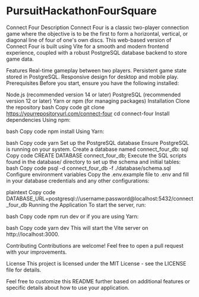 # PursuitHackathonFourSquare

Connect Four
Description
Connect Four is a classic two-player connection game where the objective is to be the first to form a horizontal, vertical, or diagonal line of four of one's own discs. This web-based version of Connect Four is built using Vite for a smooth and modern frontend experience, coupled with a robust PostgreSQL database backend to store game data.

Features
Real-time gameplay between two players.
Persistent game state stored in PostgreSQL.
Responsive design for desktop and mobile play.
Prerequisites
Before you start, ensure you have the following installed:

Node.js (recommended version 14 or later)
PostgreSQL (recommended version 12 or later)
Yarn or npm (for managing packages)
Installation
Clone the repository
bash
Copy code
git clone https://yourrepositoryurl.com/connect-four
cd connect-four
Install dependencies
Using npm:

bash
Copy code
npm install
Using Yarn:

bash
Copy code
yarn
Set up the PostgreSQL database
Ensure PostgreSQL is running on your system.
Create a database named connect_four_db:
sql
Copy code
CREATE DATABASE connect_four_db;
Execute the SQL scripts found in the database/ directory to set up the schema and initial tables:
bash
Copy code
psql -d connect_four_db -f ./database/schema.sql
Configure environment variables
Copy the .env.example file to .env and fill in your database credentials and any other configurations:

plaintext
Copy code
DATABASE_URL=postgresql://username:password@localhost:5432/connect_four_db
Running the Application
To start the server, run:

bash
Copy code
npm run dev
or if you are using Yarn:

bash
Copy code
yarn dev
This will start the Vite server on http://localhost:3000.

Contributing
Contributions are welcome! Feel free to open a pull request with your improvements.

License
This project is licensed under the MIT License - see the LICENSE file for details.

Feel free to customize this README further based on additional features or specific details about how to use your application.

